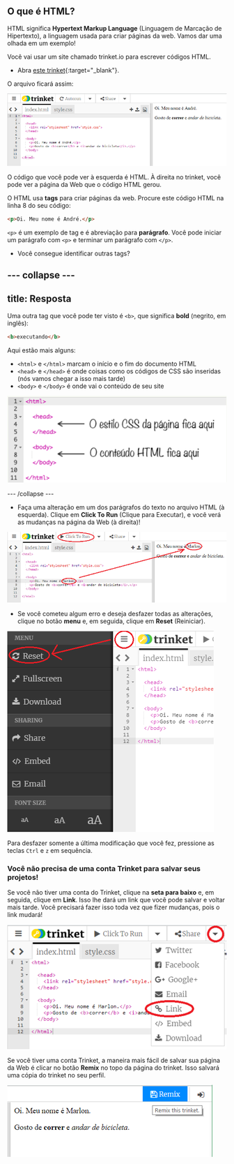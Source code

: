 ## O que é HTML?

HTML significa **Hypertext Markup Language** (Linguagem de Marcação de Hipertexto), a linguagem usada para criar páginas da web. Vamos dar uma olhada em um exemplo!

Você vai usar um site chamado trinket.io para escrever códigos HTML.

+ Abra [este trinket](https://trinket.io/html/47cd05a936){:target="_blank"}.

O arquivo ficará assim:

![screenshot](images/birthday-starter.png)

O código que você pode ver à esquerda é HTML. À direita no trinket, você pode ver a página da Web que o código HTML gerou.

O HTML usa **tags** para criar páginas da web. Procure este código HTML na linha 8 do seu código:

```html
<p>Oi. Meu nome é André.</p>
```

`<p>` é um exemplo de tag e é abreviação para **parágrafo**. Você pode iniciar um parágrafo com `<p>` e terminar um parágrafo com `</p>`.

+ Você consegue identificar outras tags?

--- collapse ---
---
title: Resposta
---
Uma outra tag que você pode ter visto é `<b>`, que significa **bold** (negrito, em inglês):

```html
<b>executando</b>
```

Aqui estão mais alguns:

+ `<html>` e `</html>` marcam o início e o fim do documento HTML
+ `<head>` e `</head>` é onde coisas como os códigos de CSS são inseridas (nós vamos chegar a isso mais tarde)
+ `<body>` e `</body>` é onde vai o conteúdo de seu site

![screenshot](images/birthday-head-body.png)

--- /collapse ---

+ Faça uma alteração em um dos parágrafos do texto no arquivo HTML (à esquerda). Clique em **Click To Run** (Clique para Executar), e você verá as mudanças na página da Web (à direita)!

![screenshot](images/birthday-edit-html.png)

+ Se você cometeu algum erro e deseja desfazer todas as alterações, clique no botão **menu** e, em seguida, clique em **Reset** (Reiniciar).

![screenshot](images/birthday-reset.png)

Para desfazer somente a última modificação que você fez, pressione as teclas `Ctrl` e `z` em sequência.

### Você não precisa de uma conta Trinket para salvar seus projetos!

Se você não tiver uma conta do Trinket, clique na **seta para baixo** e, em seguida, clique em **Link**. Isso lhe dará um link que você pode salvar e voltar mais tarde. Você precisará fazer isso toda vez que fizer mudanças, pois o link mudará!

![screenshot](images/birthday-link.png)

Se você tiver uma conta Trinket, a maneira mais fácil de salvar sua página da Web é clicar no botão **Remix** no topo da página do trinket. Isso salvará uma cópia do trinket no seu perfil.

![screenshot](images/birthday-remix.png)